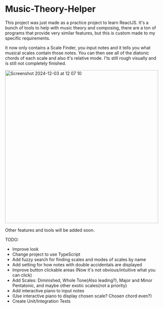 # Music-Theory-Helper

This project was just made as a practice project to learn ReactJS. It's a bunch of tools to help with music theory and composing, there are a ton of programs that provide very similar features, but this is custom made to my specific requirements.

It now only contains a Scale Finder, you input notes and it tells you what musical scales contain those notes. You can then see all of the diatonic chords of each scale and also it's relative mode.
I'ts still rough visually and is still not completely finished.

<img width="500" alt="Screenshot 2024-12-03 at 12 07 10" src="https://github.com/user-attachments/assets/06f5f1db-4b40-45e4-9ab2-4665222fa7b4">



Other features and tools will be added soon.

TODO:
- Improve look
- Change project to use TypeScript
- Add fuzzy search for finding scales and modes of scales by name
- Add setting for how notes with double accidentals are displayed
- Improve button clickable areas (Now it's not obvious/intuitive what you can click)
- Add Scales: Diminished, Whole Tone(Also leading?), Major and Minor Pentatonic, and maybe other exotic scales(not a priority)
- Add interactive piano to input notes
- (Use interactive piano to display chosen scale? Chosen chord even?)
- Create Unit/Integration Tests
